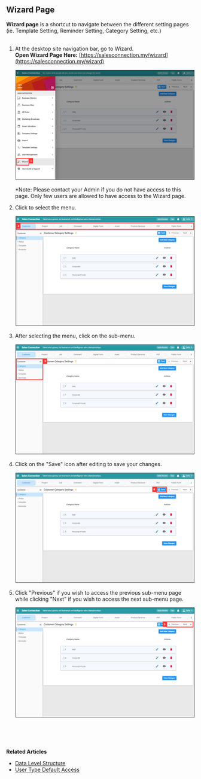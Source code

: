 ## Wizard Page

**Wizard page** is a shortcut to navigate between the different setting pages (ie. Template Setting, Reminder Setting, Category Setting, etc.)<br><br>

1. At the desktop site navigation bar, go to Wizard.<br>
   **Open Wizard Page Here:** [https://salesconnection.my/wizard](https://salesconnection.my/wizard)<br>

   <p align="center">
      <img src="img2/Wizard_Page_Step_1.png" alt="Wizard Page Step 1">
   </p>

   *Note: Please contact your Admin if you do not have access to this page. Only few users are allowed to have access to the Wizard page.<br>
        
2. Click to select the menu.

   <p align="center">
      <img src="img2/Wizard_Page_Step_2.png" alt="Wizard Page Step 2">
   </p>
  
3. After selecting the menu, click on the sub-menu.

   <p align="center">
      <img src="img2/Wizard_Page_Step_3.png" alt="Wizard Page Step 3">
   </p>
  
4. Click on the "Save" icon after editing to save your changes.

   <p align="center">
      <img src="img2/Wizard_Page_Step_4.png" alt="Wizard Page Step 4">
   </p>
  
5. Click "Previous" if you wish to access the previous sub-menu page while clicking "Next" if you wish to access the next sub-menu page.

   <p align="center">
      <img src="img2/Wizard_Page_Step_5.png" alt="Wizard Page Step 5">
   </p>
   <br><br><br>

**Related Articles**
- [Data Level Structure](Data_Level_Structure.md)
- [User Type Default Access](User_Types_Default_Access.md)
